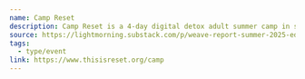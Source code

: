 ```yaml
---
name: Camp Reset
description: Camp Reset is a 4-day digital detox adult summer camp in southeastern Ontario for 300 people
source: https://lightmorning.substack.com/p/weave-report-summer-2025-edition
tags:
  - type/event
link: https://www.thisisreset.org/camp
---
```

